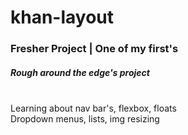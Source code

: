 # khan-layout
### Fresher Project | One of my first's

##### Rough around the edge's project
<br>Learning about nav bar's, flexbox, floats
<br>Dropdown menus, lists, img resizing
